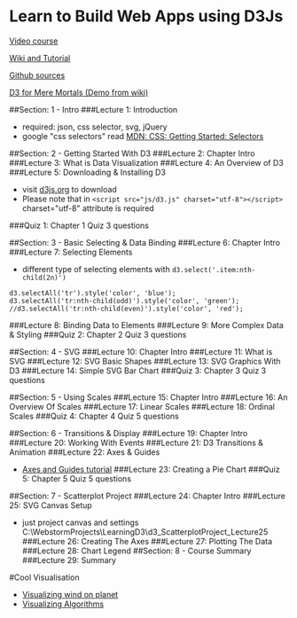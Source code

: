 
# Learn to Build Web Apps using D3Js

[Video course](https://www.udemy.com/learn-to-build-web-apps-using-d3js/learn/#/)

[Wiki and Tutorial](https://github.com/mbostock/d3/wiki)

[Github sources](https://github.com/mbostock/d3)

[D3 for Mere Mortals (Demo from wiki)](http://www.recursion.org/d3-for-mere-mortals/)

##Section: 1 - Intro
###Lecture 1: Introduction
- required: json, css selector, svg, jQuery
- google "css selectors" read [MDN: CSS: Getting Started: Selectors](https://developer.mozilla.org/en/docs/Web/Guide/CSS/Getting_started/Selectors)

##Section: 2 - Getting Started With D3
###Lecture 2: Chapter Intro
###Lecture 3: What is Data Visualization
###Lecture 4: An Overview of D3
###Lecture 5: Downloading & Installing D3
- visit [d3js.org](http://d3js.org) to download 
- Please note that in `<script src="js/d3.js" charset="utf-8"></script>` charset="utf-8" attribute is required

###Quiz 1: Chapter 1 Quiz    3 questions

##Section: 3 - Basic Selecting & Data Binding
###Lecture 6: Chapter Intro
###Lecture 7: Selecting Elements
- different type of selecting elements with `d3.select('.item:nth-child(2n)')`

```
d3.selectAll('tr').style('color', 'blue');
d3.selectAll('tr:nth-child(odd)').style('color', 'green');
//d3.selectAll('tr:nth-child(even)').style('color', 'red');
```


###Lecture 8: Binding Data to Elements
###Lecture 9: More Complex Data & Styling
###Quiz 2: Chapter 2 Quiz    3 questions

##Section: 4 - SVG
###Lecture 10: Chapter Intro
###Lecture 11: What is SVG
###Lecture 12: SVG Basic Shapes
###Lecture 13: SVG Graphics With D3
###Lecture 14: Simple SVG Bar Chart
###Quiz 3: Chapter 3 Quiz    3 questions

##Section: 5 - Using Scales
###Lecture 15: Chapter Intro
###Lecture 16: An Overview Of Scales
###Lecture 17: Linear Scales
###Lecture 18: Ordinal Scales
###Quiz 4: Chapter 4 Quiz    5 questions

##Section: 6 - Transitions & Display
###Lecture 19: Chapter Intro
###Lecture 20: Working With Events
###Lecture 21: D3 Transitions & Animation
###Lecture 22: Axes & Guides
- [Axes and Guides tutorial](https://github.com/mbostock/d3/wiki/SVG-Axes)
###Lecture 23: Creating a Pie Chart
###Quiz 5: Chapter 5 Quiz   5 questions

##Section: 7 - Scatterplot Project
###Lecture 24: Chapter Intro
###Lecture 25: SVG Canvas Setup
- just project canvas and settings C:\WebstormProjects\LearningD3\d3_ScatterplotProject_Lecture25
###Lecture 26: Creating The Axes
###Lecture 27: Plotting The Data
###Lecture 28: Chart Legend
##Section: 8 - Course Summary
###Lecture 29: Summary

#Cool Visualisation
- [Visualizing wind on planet](https://www.windyty.com)
- [Visualizing Algorithms](https://bost.ocks.org/mike/algorithms/) 
